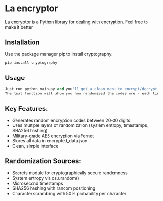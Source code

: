 # La encryptor

La encryptor is a Python library for dealing with encryption.
Feel free to make it better.

## Installation

Use the package manager pip to install cryptography.

```bash
pip install cryptography
```

## Usage

```python
Just run python main.py and you'll get a clean menu to encrypt/decrypt data. Each encryption generates a unique 20-30 character code that's practically impossible to guess.
The test function will show you how randomized the codes are - each time you encrypt the same data, you'll get completely different codes!


```
## Key Features:

- Generates random encryption codes between 20-30 digits
- Uses multiple layers of randomization (system entropy, timestamps, SHA256 hashing)
- Military-grade AES encryption via Fernet
- Stores all data in encrypted_data.json
- Clean, simple interface

## Randomization Sources:

- Secrets module for cryptographically secure randomness
- System entropy via os.urandom()
- Microsecond timestamps
- SHA256 hashing with random positioning
- Character scrambling with 50% probability per character


